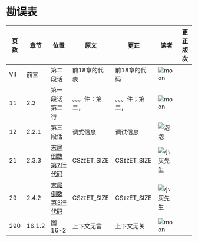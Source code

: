 # 勘误表

页数		| 章节		| 位置					| 原文							| 更正									| 读者							| 更正版次
------- | --------- | --------------------- | ----------------------------- | ------------------------------------- | ----------------------------- | ---------
VII		| 前言		| 第二段话				| 前18章的代表					| 前18章的代码							| ![moon][moon]					| 
11		| 2.2		| 第一段话第二行			| 。。。件：第二，					| 。。。件；第二，							| ![moon][moon]					| 
12		| 2.2.1		| 第三段话				| 调式信息						| 调试信息								| ![泡泡][泡泡]					| 
21		| 2.3.3		|[末尾倒数第7行代码][p21]	| CS`ZI`ET_SIZE					| CS`IZ`ET_SIZE							| ![小灰先生][小灰先生]			| 
29		| 2.4.2		|[末尾倒数第3行代码][p29]	| CS`ZI`ET_SIZE					| CS`IZ`ET_SIZE							| ![小灰先生][小灰先生]			| 
290		| 16.1.2	| 图16-2					| 上下文无言						| 上下文无关								| ![moon][moon]					| 

[moon]: https://github.com/zxh0/luago-book/blob/master/readers/moon.png?raw=true "moon"
[泡泡]: https://github.com/zxh0/luago-book/blob/master/readers/paopao.jpeg?raw=true "泡泡"
[小灰先生]: https://github.com/zxh0/luago-book/blob/master/readers/小灰先生.jpeg?raw=true "小灰先生"

[p21]: https://github.com/zxh0/luago-book/blob/master/code/go/ch02/src/luago/binchunk/binary_chunk.go#L9
[p29]: https://github.com/zxh0/luago-book/blob/master/code/go/ch02/src/luago/binchunk/reader.go#L70
